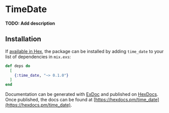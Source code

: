 # TimeDate

**TODO: Add description**

## Installation

If [available in Hex](https://hex.pm/docs/publish), the package can be installed
by adding `time_date` to your list of dependencies in `mix.exs`:

```elixir
def deps do
  [
    {:time_date, "~> 0.1.0"}
  ]
end
```

Documentation can be generated with [ExDoc](https://github.com/elixir-lang/ex_doc)
and published on [HexDocs](https://hexdocs.pm). Once published, the docs can
be found at [https://hexdocs.pm/time_date](https://hexdocs.pm/time_date).

